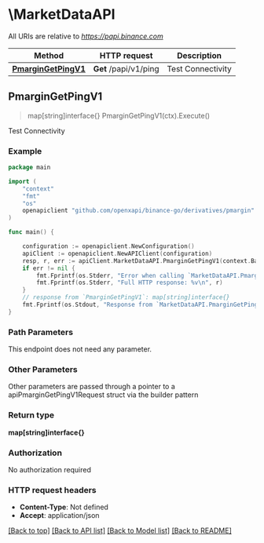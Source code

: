 # \MarketDataAPI

All URIs are relative to *https://papi.binance.com*

Method | HTTP request | Description
------------- | ------------- | -------------
[**PmarginGetPingV1**](MarketDataAPI.md#PmarginGetPingV1) | **Get** /papi/v1/ping | Test Connectivity



## PmarginGetPingV1

> map[string]interface{} PmarginGetPingV1(ctx).Execute()

Test Connectivity



### Example

```go
package main

import (
	"context"
	"fmt"
	"os"
	openapiclient "github.com/openxapi/binance-go/derivatives/pmargin"
)

func main() {

	configuration := openapiclient.NewConfiguration()
	apiClient := openapiclient.NewAPIClient(configuration)
	resp, r, err := apiClient.MarketDataAPI.PmarginGetPingV1(context.Background()).Execute()
	if err != nil {
		fmt.Fprintf(os.Stderr, "Error when calling `MarketDataAPI.PmarginGetPingV1``: %v\n", err)
		fmt.Fprintf(os.Stderr, "Full HTTP response: %v\n", r)
	}
	// response from `PmarginGetPingV1`: map[string]interface{}
	fmt.Fprintf(os.Stdout, "Response from `MarketDataAPI.PmarginGetPingV1`: %v\n", resp)
}
```

### Path Parameters

This endpoint does not need any parameter.

### Other Parameters

Other parameters are passed through a pointer to a apiPmarginGetPingV1Request struct via the builder pattern


### Return type

**map[string]interface{}**

### Authorization

No authorization required

### HTTP request headers

- **Content-Type**: Not defined
- **Accept**: application/json

[[Back to top]](#) [[Back to API list]](../README.md#documentation-for-api-endpoints)
[[Back to Model list]](../README.md#documentation-for-models)
[[Back to README]](../README.md)

